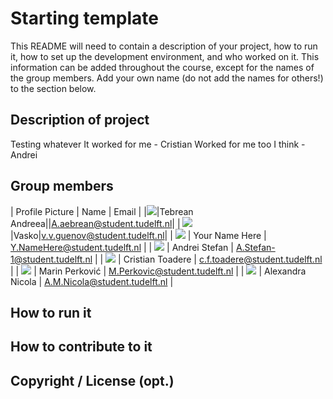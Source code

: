 # Starting template

This README will need to contain a description of your project, how to run it, how to set up the development environment, and who worked on it.
This information can be added throughout the course, except for the names of the group members.
Add your own name (do not add the names for others!) to the section below.

## Description of project
Testing whatever
It worked for me - Cristian
Worked for me too I think - Andrei
## Group members

| Profile Picture | Name | Email |
|![](https://secure.gravatar.com/avatar/300c41aa17c0604bc04d2794dd74c8eb?s=800&d=identicon&length=4&size=50&color=DDD&background=777&font-size=0.325)|Tebrean Andreea||A.aebrean@student.tudelft.nl|
| ![](https://secure.gravatar.com/avatar/6ced06964ac9fdd7c1eea6eaf1b66f3f?s=800&d=identicon&length=4&size=50&color=DDD&background=777&font-size=0.325)|Vasko|v.v.guenov@student.tudelft.nl|
| ![](https://eu.ui-avatars.com/api/?name=OOPP&length=4&size=50&color=DDD&background=777&font-size=0.325) | Your Name Here | Y.NameHere@student.tudelft.nl |
| ![](https://secure.gravatar.com/avatar/c5c04fddc42c7f22b447c91953fae25d?s=800&d=identicon&length=4&size=50&color=DDD&background=777&font-size=0.325) | Andrei Stefan | A.Stefan-1@student.tudelft.nl |
| ![](https://secure.gravatar.com/avatar/3a83cd892f1433ec65466fa6b4b7e293?s=800&d=identicon&length=4&size=50&color=DDD&background=777&font-size=0.325) | Cristian Toadere | c.f.toadere@student.tudelft.nl |
| ![](https://secure.gravatar.com/avatar/80563c8b75551f77dfdbb3dae6d648b0?s=800&d=identicon&length=4&size=50&color=DDD&background=777&font-size=0.325) | Marin Perković | M.Perkovic@student.tudelft.nl |
| ![](https://secure.gravatar.com/avatar/18df772a35e9d50a4c281b668c69c2b5?s=800&d=identicon&length=4&size=50&color=DDD&background=777&font-size=0.325) | Alexandra Nicola | A.M.Nicola@student.tudelft.nl |

<!-- Instructions (remove once assignment has been completed -->
<!-- - Add (only!) your own name to the table above (use Markdown formatting) -->
<!-- - Mention your *student* email address -->
<!-- - Preferably add a recognizable photo, otherwise add your GitLab photo -->
<!-- - (please make sure the photos have the same size) -->

## How to run it

## How to contribute to it

## Copyright / License (opt.)
